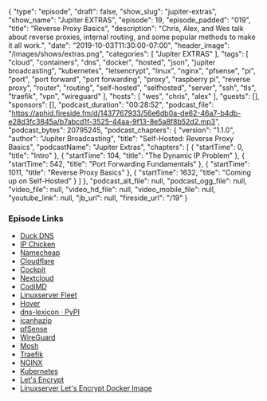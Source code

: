 {
  "type": "episode",
  "draft": false,
  "show_slug": "jupiter-extras",
  "show_name": "Jupiter EXTRAS",
  "episode": 19,
  "episode_padded": "019",
  "title": "Reverse Proxy Basics",
  "description": "Chris, Alex, and Wes talk about reverse proxies, internal routing, and some popular methods to make it all work.",
  "date": "2019-10-03T11:30:00-07:00",
  "header_image": "/images/shows/extras.png",
  "categories": [
    "Jupiter EXTRAS"
  ],
  "tags": [
    "cloud",
    "containers",
    "dns",
    "docker",
    "hosted",
    "json",
    "jupiter broadcasting",
    "kubernetes",
    "letsencrypt",
    "linux",
    "nginx",
    "pfsense",
    "pi",
    "port",
    "port forward",
    "port forwarding",
    "proxy",
    "raspberry pi",
    "reverse proxy",
    "router",
    "routing",
    "self-hosted",
    "selfhosted",
    "server",
    "ssh",
    "tls",
    "traefik",
    "vpn",
    "wireguard"
  ],
  "hosts": [
    "wes",
    "chris",
    "alex"
  ],
  "guests": [],
  "sponsors": [],
  "podcast_duration": "00:28:52",
  "podcast_file": "https://aphid.fireside.fm/d/1437767933/56e6db0a-de62-46a7-b4db-e28d3fc3845a/b7abcd1f-3525-44aa-9f13-8e5a8f8b52d2.mp3",
  "podcast_bytes": 20795245,
  "podcast_chapters": {
    "version": "1.1.0",
    "author": "Jupiter Broadcasting",
    "title": "Self-Hosted: Reverse Proxy Basics",
    "podcastName": "Jupiter Extras",
    "chapters": [
      {
        "startTime": 0,
        "title": "Intro"
      },
      {
        "startTime": 104,
        "title": "The Dynamic IP Problem"
      },
      {
        "startTime": 542,
        "title": "Port Forwarding Fundamentals"
      },
      {
        "startTime": 1011,
        "title": "Reverse Proxy Basics"
      },
      {
        "startTime": 1632,
        "title": "Coming up on Self-Hosted"
      }
    ]
  },
  "podcast_alt_file": null,
  "podcast_ogg_file": null,
  "video_file": null,
  "video_hd_file": null,
  "video_mobile_file": null,
  "youtube_link": null,
  "jb_url": null,
  "fireside_url": "/19"
}


### Episode Links

  * [Duck DNS](https://www.duckdns.org/ "Duck DNS")
  * [IP Chicken](https://www.ipchicken.com/ "IP Chicken")
  * [Namecheap](https://www.namecheap.com "Namecheap")
  * [Cloudflare](https://www.cloudflare.com/ "Cloudflare")
  * [Cockpit](https://cockpit-project.org/ "Cockpit")
  * [Nextcloud](https://nextcloud.com/ "Nextcloud")
  * [CodiMD](https://github.com/hackmdio/codimd "CodiMD")
  * [Linuxserver Fleet](https://fleet.linuxserver.io/ "Linuxserver Fleet")
  * [Hover](https://www.hover.com/ "Hover")
  * [dns-lexicon · PyPI](https://pypi.org/project/dns-lexicon/ "dns-lexicon · PyPI")
  * [icanhazip](http://icanhazip.com/ "icanhazip")
  * [pfSense](https://www.pfsense.org/ "pfSense")
  * [WireGuard](https://www.wireguard.com/ "WireGuard")
  * [Mosh](https://mosh.org/ "Mosh")
  * [Traefik](https://traefik.io/ "Traefik")
  * [NGINX](https://www.nginx.com/ "NGINX")
  * [Kubernetes](https://kubernetes.io/ "Kubernetes")
  * [Let's Encrypt](https://letsencrypt.org/ "Let's Encrypt")
  * [Linuxserver Let's Encrypt Docker Image](https://github.com/linuxserver/docker-letsencrypt "Linuxserver Let's Encrypt Docker Image")


